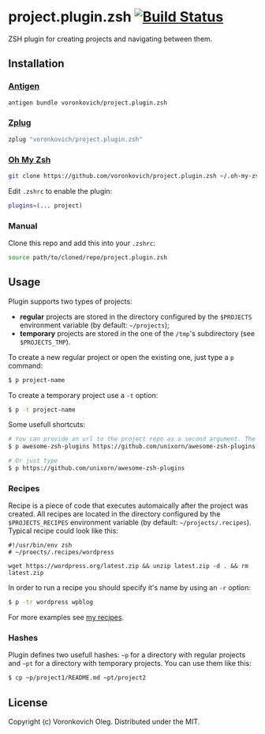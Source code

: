 # project.plugin.zsh [![Build Status](https://app.travis-ci.com/voronkovich/project.plugin.zsh.svg?branch=master)](https://app.travis-ci.com/github/voronkovich/project.plugin.zsh)

ZSH plugin for creating projects and navigating between them.

## Installation

### [Antigen](https://github.com/zsh-users/antigen)

```sh
antigen bundle voronkovich/project.plugin.zsh
```
### [Zplug](https://github.com/zplug/zplug)

```sh
zplug "voronkovich/project.plugin.zsh"
```

### [Oh My Zsh](https://github.com/ohmyzsh/ohmyzsh)

```sh
git clone https://github.com/voronkovich/project.plugin.zsh ~/.oh-my-zsh/custom/plugins/project
```

Edit `.zshrc` to enable the plugin:

```sh
plugins=(... project)
```

### Manual

Clone this repo and add this into your `.zshrc`:

```sh
source path/to/cloned/repo/project.plugin.zsh
```

## Usage

Plugin supports two types of projects:

- **regular** projects are stored in the directory configured by the `$PROJECTS` environment variable (by default: `~/projects`);
- **temporary** projects are stored in the one of the `/tmp`'s subdirectory (see `$PROJECTS_TMP`).

To create a new regular project or open the existing one, just type a `p` command:

```sh
$ p project-name
```

To create a temporary project use a `-t` option:
```sh
$ p -t project-name
```

Some usefull shortcuts:
```sh
# You can provide an url to the project repo as a second argument. The repo will be cloned automatically
$ p awesome-zsh-plugins https://github.com/unixorn/awesome-zsh-plugins

# Or just type
$ p https://github.com/unixorn/awesome-zsh-plugins 
```

### Recipes

Recipe is a piece of code that executes automaically after the project was created. All recipes are located in the directory configured by the `$PROJECTS_RECIPES` environment variable (by default: `~/projects/.recipes`).
Typical recipe could look like this:
```
#!/usr/bin/env zsh
# ~/proects/.recipes/wordpress

wget https://wordpress.org/latest.zip && unzip latest.zip -d . && rm latest.zip
```
In order to run a recipe you should specify it's name by using an `-r` option:
```sh
$ p -tr wordpress wpblog 
```
For more examples see [my recipes](https://github.com/voronkovich/dotfiles/tree/master/projects/.recipes).

### Hashes

Plugin defines two usefull hashes: `~p` for a directory with regular projects and `~pt` for a directory with temporary projects. You can use them like this:
```sh
$ cp ~p/project1/README.md ~pt/project2
```

## License

Copyright (c) Voronkovich Oleg. Distributed under the MIT.
